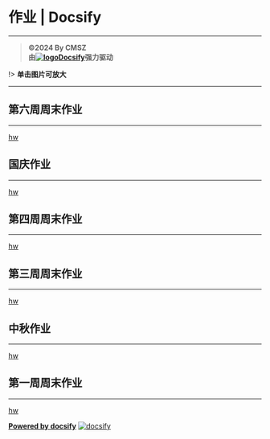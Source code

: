 ﻿<h1> 作业 | Docsify </h1>

-----
> **©2024 By CMSZ**  
> **由[![logo](https://docsify.js.org/_media/favicon.ico ':size=5%')Docsify](https://docsify.js.org/)强力驱动**

!> **单击图片可放大**

-----
## 第六周周末作业 ##
-----
[hw](../hw/6.md ':include')
## 国庆作业 ##
-----
[hw](../hw/5.md ':include')
## 第四周周末作业 ##
-----
[hw](../hw/4.md ':include')
## 第三周周末作业 ##
-----
[hw](../hw/3.md ':include')
## 中秋作业 ##
-----
[hw](../hw/2.md ':include')
## 第一周周末作业 ##
-----
[hw](../hw/1.md ':include')


[**Powered by docsify**](https://docsify.js.org)
[![docsify](https://img.shields.io/github/v/tag/docsifyjs/docsify?label=docsify)](https://docsify.js.org/)
